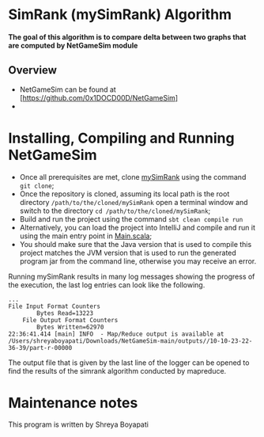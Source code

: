 SimRank (mySimRank) Algorithm
=======================
#### The goal of this algorithm is to compare delta between two graphs that are computed by NetGameSim module

Overview
---
* NetGameSim can be found at [https://github.com/0x1DOCD00D/NetGameSim]
* 
  

Installing, Compiling and Running NetGameSim 
===
* Once all prerequisites are met, clone [mySimRank](https://github.com/Shreya-Boyapati/mySimRank) using the command ```git clone```;
* Once the repository is cloned, assuming its local path is the root directory ```/path/to/the/cloned/mySimRank``` open a terminal window and switch to the directory ```cd /path/to/the/cloned/mySimRank```;
* Build and run the project using the command ```sbt clean compile run```
* Alternatively, you can load the project into IntelliJ and compile and run it using the main entry point in [Main.scala](src/main/scala/Main.scala);
* You should make sure that the Java version that is used to compile this project matches the JVM version that is used to run the generated program jar from the command line, otherwise you may receive an error.

Running mySimRank results in many log messages showing the progress of the execution, the last log entries can look like the following.
```log
...
File Input Format Counters 
		Bytes Read=13223
	File Output Format Counters 
		Bytes Written=62970
22:36:41.414 [main] INFO  - Map/Reduce output is available at /Users/shreyaboyapati/Downloads/NetGameSim-main/outputs//10-10-23-22-36-39/part-r-00000

```
The output file that is given by the last line of the logger can be opened to find the results of the simrank algorithm conducted by mapreduce.


Maintenance notes
===
This program is written by Shreya Boyapati






